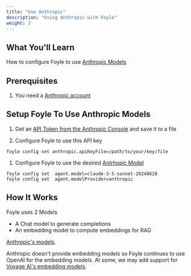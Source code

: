```yaml
---
title: "Use Anthropic"
description: "Using Anthropic with Foyle"
weight: 2
---
```


## What You'll Learn

How to configure Foyle to use [Anthropic Models](https://docs.anthropic.com/en/docs/about-claude/models)

## Prerequisites

1. You need a [Anthropic account](https://docs.anthropic.com/en/docs/quickstart)

## Setup Foyle To Use Anthropic Models

1. Get an [API Token from the Anthropic Console](https://console.anthropic.com/settings/keys) and save it to a file

1. Configure Foyle to use this API key

```
foyle config set anthropic.apiKeyFile=/path/to/your/key/file
```

1. Configure Foyle to use the desired [Antrhopic Model](https://docs.anthropic.com/en/docs/about-claude/models)

```
foyle config set  agent.model=claude-3-5-sonnet-20240620
foyle config set  agent.modelProvider=anthropic                
```

## How It Works

Foyle uses 2 Models

* A Chat model to generate completions
* An embedding model to compute embeddings for RAG

[Anthropic's models](https://docs.anthropic.com/en/docs/about-claude/models).

Anthropic doesn't provide embedding models so Foyle continues to
use OpenAI for the embedding models. At some, we may add support for [Voyage AI's embedding models](https://docs.anthropic.com/en/docs/build-with-claude/embeddings).
